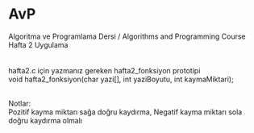 # AvP
Algoritma ve Programlama Dersi / Algorithms and Programming Course <br>
Hafta 2 Uygulama <br>
<br><br>
hafta2.c için yazmanız gereken hafta2_fonksiyon prototipi <br>
void hafta2_fonksiyon(char yazi[], int yaziBoyutu, int kaymaMiktari);


<br>
Notlar:<br>
Pozitif kayma miktarı sağa doğru kaydırma, Negatif kayma miktarı sola doğru kaydırma olmalı
<br>

